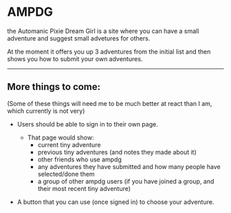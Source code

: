 # AMPDG

the Automanic Pixie Dream Girl is a site where you can have a small adventure and suggest small advetures for others.

At the moment it offers you up 3 adventures from the initial list and then shows you how to submit your own adventures.


---

## More things to come:
(Some of these things will need me to be much better at react than I am, which currently is not very)

* Users should be able to sign in to their own page. 
    - That page would show:
        - current tiny adventure
        - previous tiny adventures (and notes they made about it)
        - other friends who use ampdg
        - any adventures they have submitted and how many people have selected/done them
        - a group of other ampdg users (if you have joined a group, and their most recent tiny adventure) 

* A button that you can use (once signed in) to choose your adventure.

